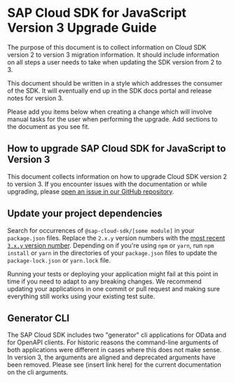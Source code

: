 # SAP Cloud SDK for JavaScript Version 3 Upgrade Guide

The purpose of this document is to collect information on Cloud SDK version 2 to version 3 migration information.
It should include information on all steps a user needs to take when updating the SDK version from 2 to 3.

This document should be written in a style which addresses the consumer of the SDK.
It will eventually end up in the SDK docs portal and release notes for version 3.

Please add you items below when creating a change which will involve manual tasks for the user when performing the upgrade.
Add sections to the document as you see fit.

<!-- Everything below this line should be written in the style of enduser documentation. If you need to add hints for SDK developers, to that above. -->

## How to upgrade SAP Cloud SDK for JavaScript to Version 3

This document collects information on how to upgrade Cloud SDK version 2 to version 3.
If you encounter issues with the documentation or while upgrading, please [open an issue in our GitHub repository](https://github.com/SAP/cloud-sdk-js/issues/new/choose).

## Update your project dependencies

Search for occurrences of `@sap-cloud-sdk/[some module]` in your `package.json` files.
Replace the `2.x.y` version numbers with the [most recent `3.x.y` version number](https://github.com/SAP/cloud-sdk-js/releases).
Depending on if you're using `npm` or `yarn`, run `npm install` or `yarn` in the directories of your `package.json` files to update the `package-lock.json` or `yarn.lock` file.

Running your tests or deploying your application might fail at this point in time if you need to adapt to any breaking changes.
We recommend updating your applications in one commit or pull request and making sure everything still works using your existing test suite.

## Generator CLI

<!-- TODO: This is only meant as an example for sections in the upgrade guide. Improve this section and add new sections as you see fit. -->

The SAP Cloud SDK includes two "generator" cli applications for OData and for OpenAPI clients.
For historic reasons the command-line arguments of both applications were different in cases where this does not make sense.
In version 3, the arguments are aligned and deprecated arguments have been removed.
Please see (insert link here) for the current documentation on the cli arguments.
